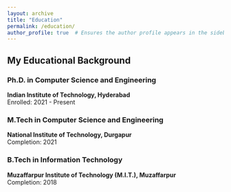```yaml
---
layout: archive
title: "Education"
permalink: /education/
author_profile: true  # Ensures the author profile appears in the sidebar
---
```



## My Educational Background

<!-- Here you can provide details about your education such as degrees, institutions, and years of study. -->
<!-- ## Education -->

### Ph.D. in Computer Science and Engineering
**Indian Institute of Technology, Hyderabad**  
Enrolled: 2021 - Present

### M.Tech in Computer Science and Engineering
**National Institute of Technology, Durgapur**  
Completion: 2021

### B.Tech in Information Technology
**Muzaffarpur Institute of Technology (M.I.T.), Muzaffarpur**  
Completion: 2018

